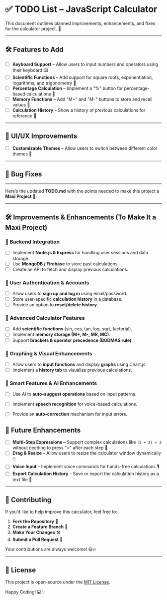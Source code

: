 # ✅ TODO List – JavaScript Calculator  

This document outlines planned improvements, enhancements, and fixes for the calculator project. 🚀  

---

## 🛠 Features to Add  

- [ ] **Keyboard Support** – Allow users to input numbers and operators using their keyboard ⌨️  
- [ ] **Scientific Functions** – Add support for square roots, exponentiation, logarithms, and trigonometry 📐  
- [ ] **Percentage Calculation** – Implement a "%" button for percentage-based calculations 🎯  
- [ ] **Memory Functions** – Add "M+" and "M-" buttons to store and recall values 🧠  
- [ ] **Calculation History** – Show a history of previous calculations for reference 🔄  

---

## 🎨 UI/UX Improvements  
 
- [ ] **Customizable Themes** – Allow users to switch between different color themes 🎨  

---

## 🐞 Bug Fixes  

---

Here’s the updated **TODO.md** with the points needed to make this project a **Maxi Project** 🚀:  

---

## 🛠️ **Improvements & Enhancements (To Make It a Maxi Project)**  

### 🔹 **Backend Integration**  
- [ ] Implement **Node.js & Express** for handling user sessions and data storage.  
- [ ] Use **MongoDB / Firebase** to store past calculations.  
- [ ] Create an API to fetch and display previous calculations.  

### 🔹 **User Authentication & Accounts**  
- [ ] Allow users to **sign up and log in** using email/password.  
- [ ] Store user-specific **calculation history** in a database.  
- [ ] Provide an option to **reset/delete history**.  

### 🔹 **Advanced Calculator Features**  
- [ ] Add **scientific functions** (sin, cos, tan, log, sqrt, factorial).  
- [ ] Implement **memory storage (M+, M-, MR, MC)**.  
- [ ] Support **brackets & operator precedence (BODMAS rule)**.  

### 🔹 **Graphing & Visual Enhancements**  
- [ ] Allow users to **input functions** and display **graphs** using Chart.js.  
- [ ] Implement a **history tab** to visualize previous calculations.  

### 🔹 **Smart Features & AI Enhancements**  
- [ ] Use AI to **auto-suggest operations** based on input patterns.  
- [ ] Implement **speech recognition** for voice-based calculations.  
- [ ] Provide an **auto-correction** mechanism for input errors.  


## 📅 Future Enhancements  

- [ ] **Multi-Step Expressions** – Support complex calculations like `(5 + 2) × 3` without needing to press "=" after each step 🔢  
- [ ] **Drag & Resize** – Allow users to resize the calculator window dynamically 🖱️  
- [ ] **Voice Input** – Implement voice commands for hands-free calculations 🎙️  
- [ ] **Export Calculation History** – Save or export the calculation history as a text file 📄  

---

## 🤝 Contributing  

If you’d like to help improve this calculator, feel free to:  

1. **Fork the Repository** 🍴  
2. **Create a Feature Branch** 🔀  
3. **Make Your Changes** 🛠  
4. **Submit a Pull Request** 🚀  

Your contributions are always welcome! 😃🔥  

---

## 📜 License  

This project is open-source under the [MIT License](LICENSE).  

Happy Coding! 💻✨  

